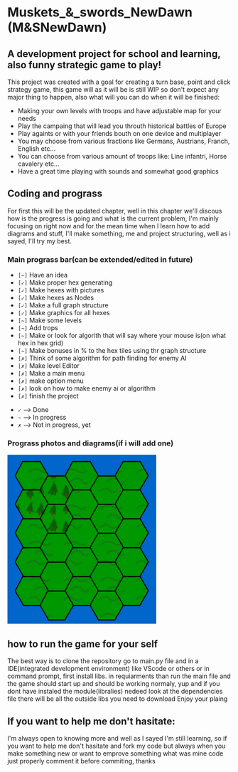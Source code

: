 # Muskets_&_swords_NewDawn (M&SNewDawn)

## A development project for school and learning, also funny strategic game to play!

This project was created with a goal for creating a turn base, point and click strategy game, this game will as it will be is still WIP so don't expect any major thing to happen, also what will you can do when it will be finished:

* Making your own levels with troops and have adjustable map for your needs
* Play the campaing that will lead you throuth historical battles of Europe
* Play againts or with your friends bouth on one device and multiplayer
* You may choose from various fractions like Germans, Austrians, Franch, English etc...
* You can choose from various amount of troops like: Line infantri, Horse cavalery etc...
* Have a great time playing with sounds and somewhat good graphics

## Coding and prograss

For first this will be the updated chapter, well in this chapter we'll discous how is the progress is going and what is the current problem, I'm mainly focusing on right now and for the mean time when I learn how to add diagrams and stuff, I'll make something,  me and project structuring, well as i sayed, I'll try my best.

### Main prograss bar(can be extended/edited in future)
- `[~]` Have an idea
- `[✓]` Make proper hex generating
- `[✓]` Make hexes with pictures
- `[✓]` Make hexes as Nodes
- `[✓]` Make a full graph structure
- `[✓]` Make graphics for all hexes
- `[~]` Make some levels
- `[~]` Add trops
- `[~]` Make or look for algorith that will say where your mouse is(on what hex in hex grid)
- `[~]` Make bonuses in % to the hex tiles using thr graph structure
- `[✗]` Think of some algorithm for path finding for enemy AI
- `[✗]` Make level Editor
- `[✗]` Make a main menu
- `[✗]` make option menu
- `[✗]` look on how to make enemy ai or algorithm
- `[✗]` finish the project

+ `✓` --> Done
+ `~` --> In progress
+ `✗` --> Not in progress, yet

### Prograss photos and diagrams(if i will add one)
![hexes with pictures](./source/readme_images/Prograss_shot.png)



## how to run the game for your self

The best way is to clone the repository go to main.py file and in a IDE(integrated development environment) like VScode or others or in command prompt, first install libs. in requiarments than run the main file and the game should start up and should be working normaly, yup and if you dont have instaled the module(libralies) nedeed look at the dependencies file there will be all the outside libs you need to download
Enjoy your plaing

## If you want to help me don't hasitate:
I'm always open to knowing more and well as I sayed I'm still learning, so if you want to help me don't hasitate and fork my code but always when you make something new or want to emprove something what was mine code just properly comment it before commiting, thanks



